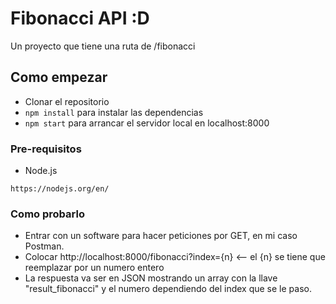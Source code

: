 # Fibonacci API :D 

Un proyecto que tiene una ruta de /fibonacci

## Como empezar

- Clonar el repositorio
- `npm install` para instalar las dependencias
- `npm start` para arrancar el servidor local en localhost:8000

### Pre-requisitos

- Node.js
```
https://nodejs.org/en/
```

### Como probarlo

- Entrar con un software para hacer peticiones por GET, en mi caso Postman.
- Colocar http://localhost:8000/fibonacci?index={n} <-- el {n} se tiene que reemplazar por un numero entero
- La respuesta va ser en JSON mostrando un array con la llave "result_fibonacci" y el numero dependiendo del index que se le paso.